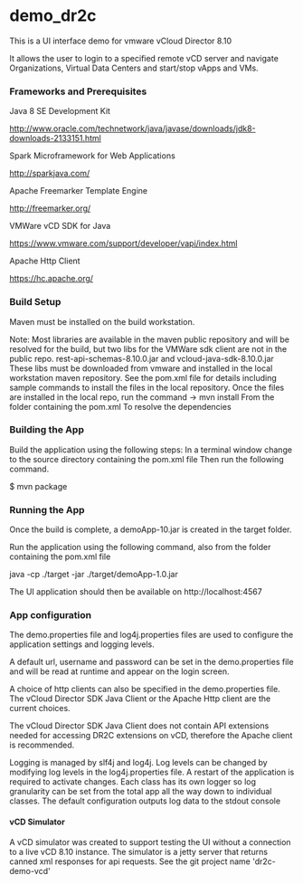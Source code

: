 # demo_dr2c

This is a UI interface demo for vmware vCloud Director 8.10

It allows the user to login to a specified remote vCD server and navigate Organizations, Virtual Data Centers and start/stop vApps and VMs.

### Frameworks and Prerequisites

Java 8 SE Development Kit

http://www.oracle.com/technetwork/java/javase/downloads/jdk8-downloads-2133151.html

Spark Microframework for Web Applications

http://sparkjava.com/

Apache Freemarker Template Engine

http://freemarker.org/

VMWare vCD SDK for Java

https://www.vmware.com/support/developer/vapi/index.html

Apache Http Client

https://hc.apache.org/



### Build Setup

  
  Maven must be installed on the build workstation.
  
  Note: Most libraries are available in the maven public repository and will be resolved for the build,
  but two libs for the VMWare sdk client are not in the public repo.
 rest-api-schemas-8.10.0.jar and 	vcloud-java-sdk-8.10.0.jar
 These libs must be downloaded from vmware and installed in the local workstation maven repository.
  See the pom.xml file for details including sample commands to install the files in the local repository.
  Once the files are installed in the local repo, run the command ->      mvn install
  From the folder containing the pom.xml To resolve the dependencies
  
###  Building the App
 Build the application using the following steps:
 In a terminal window change to the source directory containing the pom.xml file
 Then run the following command.

 
 $ mvn package
  

  
###  Running the App

  Once the build is complete, a demoApp-10.jar is created in the target folder.
  
  Run the application using the following command, also from the folder containing the pom.xml file
  
  java -cp ./target -jar ./target/demoApp-1.0.jar
  
  The UI application should then be available on http://localhost:4567
  
###   App configuration

  The demo.properties file and log4j.properties files are used to configure the application settings and logging levels.
  
  A default url, username and password can be set in the demo.properties file and will be read at runtime and appear on the login screen.
  
  A choice of http clients can also be specified in the demo.properties file.
  The vCloud Director SDK Java Client or the Apache Http client are the current choices.
  
  The vCloud Director SDK Java Client does not contain API extensions needed for accessing DR2C extensions on vCD,
  therefore the Apache client is recommended.
  
  Logging is managed by slf4j and log4j.
  Log levels can be changed by modifying log levels in the log4j.properties file.
  A restart of the application is required to activate changes.
  Each class has its own logger so log granularity can be set from the total app all the way down to individual classes.
  The default configuration outputs log data to the stdout console
  
  
####  vCD Simulator 
  
  A vCD simulator was created to support testing the UI without a connection to a live vCD 8.10 instance.
  The simulator is a jetty server that returns canned xml responses for api requests.
  See the git project name 'dr2c-demo-vcd'
 

